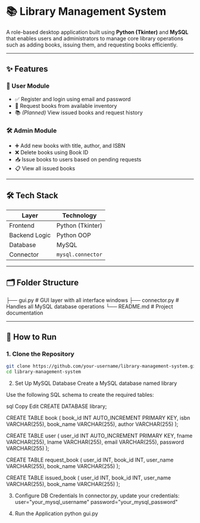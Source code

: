 # 📚 Library Management System

A role-based desktop application built using **Python (Tkinter)** and **MySQL** that enables users and administrators to manage core library operations such as adding books, issuing them, and requesting books efficiently.

---

## ✨ Features

### 👤 User Module
- ✅ Register and login using email and password
- 📖 Request books from available inventory
- 📚 *(Planned)* View issued books and request history

### 🛠️ Admin Module
- ➕ Add new books with title, author, and ISBN
- ❌ Delete books using Book ID
- 📥 Issue books to users based on pending requests
- 📋 View all issued books

---

## 🛠️ Tech Stack

| Layer         | Technology        |
|---------------|-------------------|
| Frontend      | Python (Tkinter)  |
| Backend Logic | Python OOP        |
| Database      | MySQL             |
| Connector     | `mysql.connector` |

---

## 🗂️ Folder Structure
├── gui.py # GUI layer with all interface windows
├── connector.py # Handles all MySQL database operations
└── README.md # Project documentation

---

## 🧪 How to Run

### 1. Clone the Repository

```bash
git clone https://github.com/your-username/library-management-system.git
cd library-management-system
```

2. Set Up MySQL Database
Create a MySQL database named library

Use the following SQL schema to create the required tables:

sql
Copy
Edit
CREATE DATABASE library;

CREATE TABLE book (
    book_id INT AUTO_INCREMENT PRIMARY KEY,
    isbn VARCHAR(255),
    book_name VARCHAR(255),
    author VARCHAR(255)
);

CREATE TABLE user (
    user_id INT AUTO_INCREMENT PRIMARY KEY,
    fname VARCHAR(255),
    lname VARCHAR(255),
    email VARCHAR(255),
    password VARCHAR(255)
);

CREATE TABLE request_book (
    user_id INT,
    book_id INT,
    user_name VARCHAR(255),
    book_name VARCHAR(255)
);

CREATE TABLE issued_book (
    user_id INT,
    book_id INT,
    user_name VARCHAR(255),
    book_name VARCHAR(255)
);

3. Configure DB Credentials
In connector.py, update your credentials:
user="your_mysql_username"
password="your_mysql_password"

4. Run the Application
python gui.py
